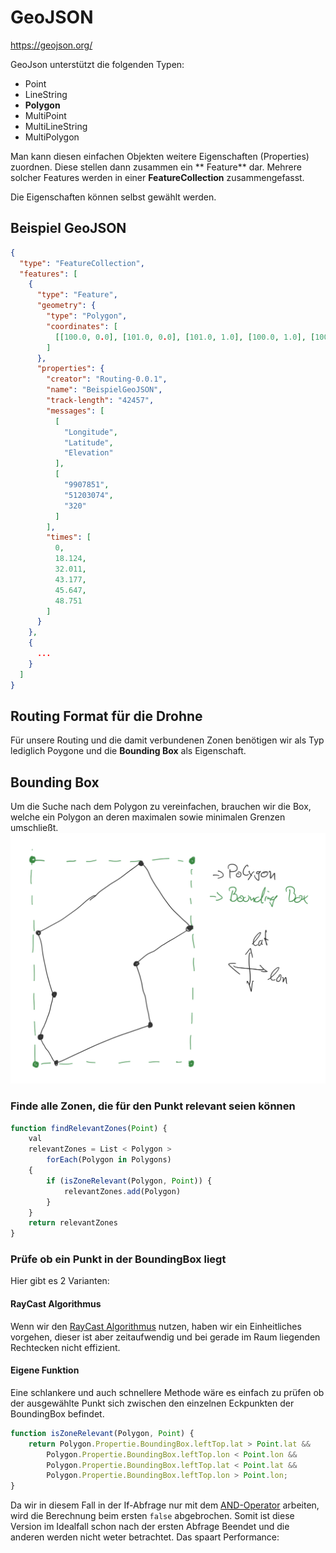 # GeoJSON

https://geojson.org/

GeoJson unterstützt die folgenden Typen:

- Point
- LineString
- **Polygon**
- MultiPoint
- MultiLineString
- MultiPolygon

Man kann diesen einfachen Objekten weitere Eigenschaften (Properties) zuordnen. Diese stellen dann zusammen ein **
Feature** dar.
Mehrere solcher Features werden in einer **FeatureCollection** zusammengefasst.

Die Eigenschaften können selbst gewählt werden.

## Beispiel GeoJSON

```json
{
  "type": "FeatureCollection",
  "features": [
    {
      "type": "Feature",
      "geometry": {
        "type": "Polygon",
        "coordinates": [
          [[100.0, 0.0], [101.0, 0.0], [101.0, 1.0], [100.0, 1.0], [100.0, 0.0]]
        ]
      },
      "properties": {
        "creator": "Routing-0.0.1",
        "name": "BeispielGeoJSON",
        "track-length": "42457",
        "messages": [
          [
            "Longitude",
            "Latitude",
            "Elevation"
          ],
          [
            "9907851",
            "51203074",
            "320"
          ]
        ],
        "times": [
          0,
          18.124,
          32.011,
          43.177,
          45.647,
          48.751
        ]
      }
    },
    {
      ...
    }
  ]
}
```

## Routing Format für die Drohne

Für unsere Routing und die damit verbundenen Zonen benötigen wir als Typ lediglich Poygone und die **Bounding Box** als
Eigenschaft.

## Bounding Box

Um die Suche nach dem Polygon zu vereinfachen, brauchen wir die Box, welche ein Polygon an deren maximalen sowie
minimalen Grenzen umschließt.
![Bounding Box](../assets/bounding-box.jpeg)

### Finde alle Zonen, die für den Punkt relevant seien können

```js
function findRelevantZones(Point) {
    val
    relevantZones = List < Polygon >
        forEach(Polygon in Polygons)
    {
        if (isZoneRelevant(Polygon, Point)) {
            relevantZones.add(Polygon)
        }
    }
    return relevantZones
}
```

### Prüfe ob ein Punkt in der BoundingBox liegt

Hier gibt es 2 Varianten:

#### RayCast Algorithmus

Wenn wir den [RayCast Algorithmus](../Ray-Casting-Algorithm) nutzen, haben wir ein Einheitliches vorgehen, dieser
ist aber zeitaufwendig und bei gerade im Raum liegenden Rechtecken nicht effizient.

#### Eigene Funktion

Eine schlankere und auch schnellere Methode wäre es einfach zu prüfen ob der ausgewählte Punkt sich zwischen den
einzelnen Eckpunkten der BoundingBox befindet.
```js
function isZoneRelevant(Polygon, Point) {
    return Polygon.Propertie.BoundingBox.leftTop.lat > Point.lat &&
        Polygon.Propertie.BoundingBox.leftTop.lon < Point.lon &&
        Polygon.Propertie.BoundingBox.leftTop.lat < Point.lat &&
        Polygon.Propertie.BoundingBox.leftTop.lon > Point.lon;
}
```

Da wir in diesem Fall in der If-Abfrage nur mit dem [AND-Operator](https://developer.mozilla.org/en-US/docs/Web/JavaScript/Reference/Operators/Logical_AND) arbeiten, wird die Berechnung beim ersten `false` abgebrochen. Somit ist diese Version im Idealfall schon nach der ersten Abfrage Beendet und die anderen werden nicht weter betrachtet. Das spaart Performance:
